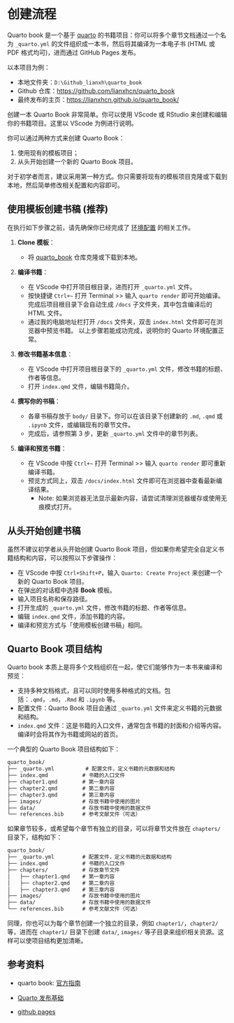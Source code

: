 # 创建流程

Quarto book 是一个基于 [quarto](https://quarto.org/docs/books/) 的书籍项目：你可以将多个章节文档通过一个名为 `_quarto.yml` 的文件组织成一本书，然后将其编译为一本电子书 (HTML 或 PDF 格式均可)，进而通过 GitHub Pages 发布。

以本项目为例：

- 本地文件夹：`D:\Github_lianxh\quarto_book`
- Github 仓库：<https://github.com/lianxhcn/quarto_book>
- 最终发布的主页：<https://lianxhcn.github.io/quarto_book/>

创建一本 Quarto Book 非常简单。你可以使用 VScode 或 RStudio 来创建和编辑你的书籍项目。这里以 VScode 为例进行说明。

你可以通过两种方式来创建 Quarto Book：

1. 使用现有的模板项目；
2. 从头开始创建一个新的 Quarto Book 项目。

对于初学者而言，建议采用第一种方式。你只需要将现有的模板项目克隆或下载到本地，然后简单修改相关配置和内容即可。

## 使用模板创建书稿 (推荐)

在执行如下步骤之前，请先确保你已经完成了 [环境配置](02_install_setting.md) 的相关工作。

1. **Clone 模板**：
   - 将 [quarto_book](https://www.github.com/lianxhcn/quarto_book) 仓库克隆或下载到本地。
2. **编译书籍**：
   - 在 VScode 中打开项目根目录，进而打开 `_quarto.yml` 文件。
   - 按快捷键 `Ctrl+~` 打开 Terminal >> 输入 `quarto render` 即可开始编译。完成后项目根目录下会自动生成 `/docs` 子文件夹，其中包含编译后的 HTML 文件。
   - 通过我的电脑地址栏打开 `/docs` 文件夹，双击 `index.html` 文件即可在浏览器中预览书籍。
   以上步骤若能成功完成，说明你的 Quarto 环境配置正常。
3. **修改书籍基本信息**：
   - 在 VScode 中打开项目根目录下的 `_quarto.yml` 文件，修改书籍的标题、作者等信息。
   - 打开 `index.qmd` 文件，编辑书籍简介。
4. **撰写你的书稿**：
   
   - 各章书稿存放于 `body/` 目录下。你可以在该目录下创建新的 `.md`, `.qmd` 或 `.ipynb` 文件，或编辑现有的章节文件。
   - 完成后，请参照第 3 步，更新 `_quarto.yml` 文件中的章节列表。
5. **编译和预览书籍**：
   - 在 VScode 中按 `Ctrl+~` 打开 Terminal >> 输入 `quarto render` 即可重新编译书籍。
   - 预览方式同上，双击 `/docs/index.html` 文件即可在浏览器中查看最新编译结果。
     - Note: 如果浏览器无法显示最新内容，请尝试清理浏览器缓存或使用无痕模式打开。

## 从头开始创建书稿

虽然不建议初学者从头开始创建 Quarto Book 项目，但如果你希望完全自定义书籍结构和内容，可以按照以下步骤操作：

- 在 VScode 中按 `Ctrl+Shift+P`，输入 `Quarto: Create Project` 来创建一个新的 Quarto Book 项目。
- 在弹出的对话框中选择 **Book** 模板。
- 输入项目名称和保存路径。
- 打开生成的 `_quarto.yml` 文件，修改书籍的标题、作者等信息。
- 编辑 `index.qmd` 文件，添加书籍的内容。
- 编译和预览方式与「使用模板创建书稿」相同。



## Quarto Book 项目结构

Quarto book 本质上是将多个文档组织在一起，使它们能够作为一本书来编译和预览：

- 支持多种文档格式，且可以同时使用多种格式的文档。包括：`.qmd`，`.md`，`.Rmd` 和 `.ipynb` 等。
- 配置文件：Quarto Book 项目会通过 `_quarto.yml` 文件来定义书籍的元数据和结构。
- `index.qmd` 文件：这是书籍的入口文件，通常包含书籍的封面和介绍等内容。编译时会将其作为书籍或网站的首页。

一个典型的 Quarto Book 项目结构如下：

```md
quarto_book/
├── _quarto.yml          # 配置文件，定义书籍的元数据和结构
├── index.qmd           # 书籍的入口文件
├── chapter1.qmd        # 第一章内容
├── chapter2.qmd        # 第二章内容
├── chapter3.qmd        # 第三章内容
├── images/             # 存放书籍中使用的图片
├── data/               # 存放书籍中使用的数据文件
└── references.bib      # 参考文献文件（可选）
```

如果章节较多，或希望每个章节有独立的目录，可以将章节文件放在 `chapters/` 目录下，结构如下：

```md   
quarto_book/
├── _quarto.yml         # 配置文件，定义书籍的元数据和结构
├── index.qmd           # 书籍的入口文件
├── chapters/           # 存放章节文件
│   ├── chapter1.qmd    # 第一章内容   
│   ├── chapter2.qmd    # 第二章内容
│   ├── chapter3.qmd    # 第三章内容
├── images/             # 存放书籍中使用的图片
├── data/               # 存放书籍中使用的数据文件
└── references.bib      # 参考文献文件（可选）
``` 

同理，你也可以为每个章节创建一个独立的目录，例如 `chapter1/`，`chapter2/` 等，进而在 `chapter1/` 目录下创建 `data/`, `images/` 等子目录来组织相关资源。这样可以使项目结构更加清晰。



## 参考资料

- quarto book: [官方指南](https://quarto.org/docs/books/)

- [Quarto 发布基础](https://www.aidoczh.com/quarto/docs/publishing/index.html)
- [github pages](https://www.aidoczh.com/quarto/docs/publishing/github-pages.html)
